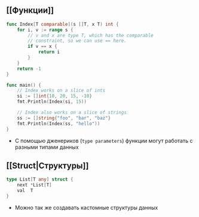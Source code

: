 ## [[Функции]]

```go
func Index[T comparable](s []T, x T) int {
	for i, v := range s {
		// v and x are type T, which has the comparable
		// constraint, so we can use == here.
		if v == x {
			return i
		}
	}
	return -1
}

func main() {
	// Index works on a slice of ints
	si := []int{10, 20, 15, -10}
	fmt.Println(Index(si, 15))

	// Index also works on a slice of strings
	ss := []string{"foo", "bar", "baz"}
	fmt.Println(Index(ss, "hello"))
}
```
- С помощью дженериков (`type parameters`) функции могут работать с разными типами данных

## [[Struct|Структуры]]

```go
type List[T any] struct {
	next *List[T]
	val  T
}
```
- Можно так же создавать кастомные структуры данных